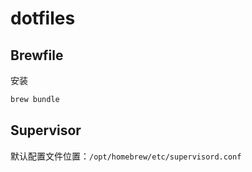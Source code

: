 # dotfiles

## Brewfile

安装 

```bash
brew bundle
```

## Supervisor

默认配置文件位置：`/opt/homebrew/etc/supervisord.conf`
